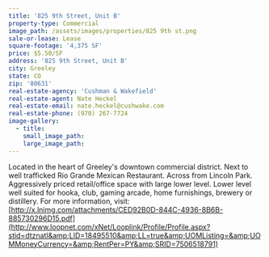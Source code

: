 ```yaml
---
title: '825 9th Street, Unit B'
property-type: Commercial
image_path: /assets/images/properties/825 9th st.png
sale-or-lease: Lease
square-footage: '4,375 SF'
price: $5.50/SF
address: '825 9th Street, Unit B'
city: Greeley
state: CO
zip: '80631'
real-estate-agency: 'Cushman & Wakefield'
real-estate-agent: Nate Heckel
real-estate-email: nate.heckel@cushwake.com
real-estate-phone: (970) 267-7724
image-gallery:
  - title:
    small_image_path:
    large_image_path:
---
```



Located in the heart of Greeley's downtown commercial district. Next to well trafficked Rio Grande Mexican Restaurant. Across from Lincoln Park. Aggressively priced retail/office space with large lower level. Lower level well suited for hooka, club, gaming arcade, home furnishings, brewery or distillery. For more information, visit: [http://x.lnimg.com/attachments/CED92B0D-844C-4936-8B6B-885730296D15.pdf](http://www.loopnet.com/xNet/Looplink/Profile/Profile.aspx?stid=dtznatl&amp;LID=18495510&amp;LL=true&amp;UOMListing=&amp;UOMMoneyCurrency=&amp;RentPer=PY&amp;SRID=7506518791)